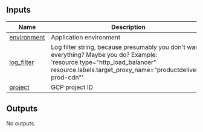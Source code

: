 <!-- BEGIN_TF_DOCS -->


## Inputs

| Name | Description | Type | Default | Required |
|------|-------------|------|---------|:--------:|
| <a name="input_environment"></a> [environment](#input\_environment) | Application environment | `string` | n/a | yes |
| <a name="input_log_filter"></a> [log\_filter](#input\_log\_filter) | Log filter string, because presumably you don't want everything? Maybe you do? Example: 'resource.type="http\_load\_balancer" resource.labels.target\_proxy\_name="productdelivery-prod-cdn"' | `string` | n/a | yes |
| <a name="input_project"></a> [project](#input\_project) | GCP project ID | `string` | n/a | yes |

## Outputs

No outputs.
<!-- END_TF_DOCS -->
